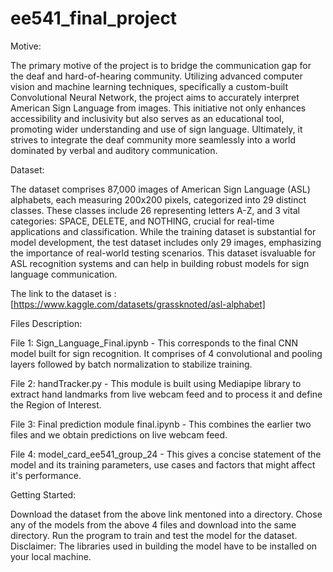 # ee541_final_project
Motive:

The primary motive of the project is to bridge the communication gap for the deaf and hard-of-hearing community. Utilizing advanced computer vision and machine learning techniques, specifically a custom-built Convolutional Neural Network, the project aims to accurately interpret American Sign Language from images. This initiative not only enhances accessibility and inclusivity but also serves as an educational tool, promoting wider understanding and use of sign language. Ultimately, it strives to integrate the deaf community more seamlessly into a world dominated by verbal and auditory communication.

Dataset:

The dataset comprises 87,000 images of American Sign Language (ASL) alphabets, each measuring 200x200 pixels, categorized into 29 distinct classes. These classes include 26 representing letters A-Z, and 3 vital categories: SPACE, DELETE, and NOTHING, crucial for
real-time applications and classification. While the training dataset is substantial for model development, the test dataset includes
only 29 images, emphasizing the importance of real-world testing scenarios. This dataset isvaluable for ASL recognition systems and can help in building robust models for sign language communication.

The link to the dataset is : [https://www.kaggle.com/datasets/grassknoted/asl-alphabet]

Files Description:

File 1: Sign_Language_Final.ipynb - This corresponds to the final CNN model built for sign recognition. It comprises of 4 convolutional and pooling layers followed by batch normalization to stabilize training.

File 2: handTracker.py - This module is built using Mediapipe library to extract hand landmarks from live webcam feed and to process it and define the Region of Interest.

File 3: Final prediction module final.ipynb - This combines the earlier two files and we obtain predictions on live webcam feed.

File 4: model_card_ee541_group_24 - This gives a concise statement of the model and its training parameters, use cases and factors that might affect it's performance.

Getting Started:

Download the dataset from the above link mentoned into a directory.
Chose any of the models from the above 4 files and download into the same directory.
Run the program to train and test the model for the dataset.
Disclaimer: The libraries used in building the model have to be installed on your local machine.
